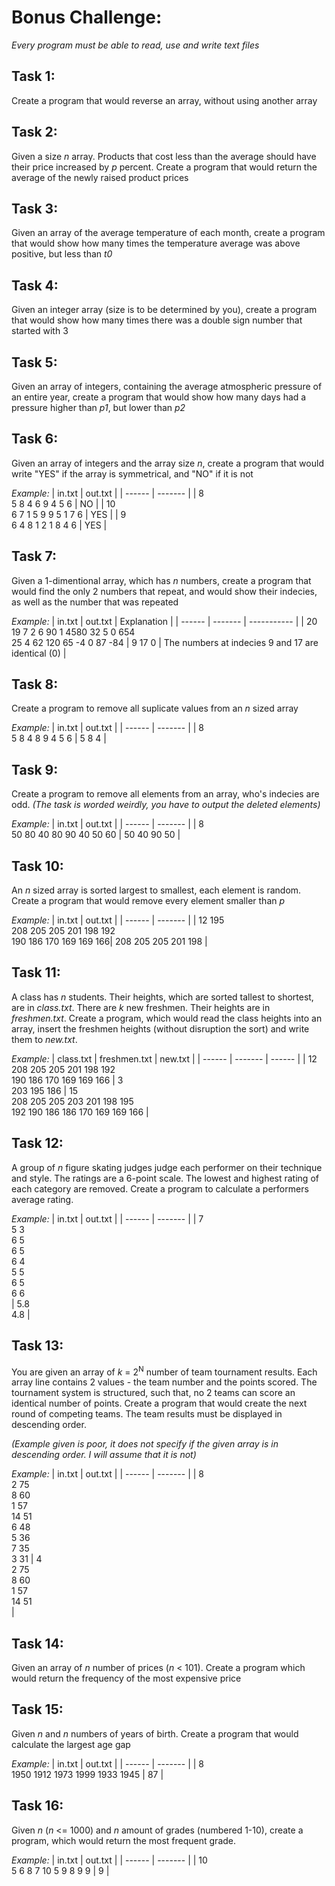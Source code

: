 # Bonus Challenge:
*Every program must be able to read, use and write text files*

## Task 1:
Create a program that would reverse an array, without using another array

## Task 2:
Given a size *n* array. Products that cost less than the average should have their price increased by *p* percent. Create a program that would return the average of the newly raised product prices

## Task 3:
Given an array of the average temperature of each month, create a program that would show how many times the temperature average was above positive, but less than *t0*

## Task 4:
Given an integer array (size is to be determined by you), create a program that would show how many times there was a double sign number that started with 3 

## Task 5:
Given an array of integers, containing the average atmospheric pressure of an entire year, create a program that would show how many days had a pressure higher than *p1*, but lower than *p2*

## Task 6:
Given an array of integers and the array size *n*, create a program that would write "YES" if the array is symmetrical, and "NO" if it is not

*Example:*
| in.txt | out.txt | 
| ------ | ------- |
| 8<br>5 8 4 6 9 4 5 6 | NO |
| 10<br>6 7 1 5 9 9 5 1 7 6 | YES |
| 9<br>6 4 8 1 2 1 8 4 6 | YES |

## Task 7:
Given a 1-dimentional array, which has *n* numbers, create a program that would find the only 2 numbers that repeat, and would show their indecies, as well as the number that was repeated

*Example:*
| in.txt | out.txt | Explanation |
| ------ | ------- | ----------- |
| 20<br>19 7 2 6 90 1 4580 32 5 0 654<br>25 4 62 120 65 -4 0 87 -84 | 9 17 0 | The numbers at indecies 9 and 17 are identical (0) |

## Task 8:
Create a program to remove all suplicate values from an *n* sized array

*Example:*
| in.txt | out.txt |
| ------ | ------- |
| 8<br>5 8 4 8 9 4 5 6 | 5 8 4 |

## Task 9:
Create a program to remove all elements from an array, who's indecies are odd.
*(The task is worded weirdly, you have to output the deleted elements)*

*Example:*
| in.txt | out.txt |
| ------ | ------- |
| 8<br>50 80 40 80 90 40 50 60 | 50 40 90 50 |

## Task 10:
An *n* sized array is sorted largest to smallest, each element is random. Create a program that would remove every element smaller than *p*

*Example:*
| in.txt | out.txt |
| ------ | ------- |
| 12 195<br>208 205 205 201 198 192<br>190 186 170 169 169 166| 208 205 205 201 198 |

## Task 11:
A class has *n* students. Their heights, which are sorted tallest to shortest, are in *class.txt*. There are *k* new freshmen. Their heights are in *freshmen.txt*. Create a program, which would read the class heights into an array, insert the freshmen heights (without disruption the sort) and write them to *new.txt*.

*Example:*
| class.txt | freshmen.txt | new.txt |
| ------ | ------- | ------ |
| 12<br>208 205 205 201 198 192<br>190 186 170 169 169 166 | 3<br>203 195 186 | 15<br>208 205 205 203 201 198 195<br>192 190 186 186 170 169 169 166 |

## Task 12:
A group of *n* figure skating judges judge each performer on their technique and style. The ratings are a 6-point scale. The lowest and highest rating of each category are removed. Create a program to calculate a performers average rating.

*Example:*
| in.txt | out.txt |
| ------ | ------- |
| 7<br>5 3<br>6 5<br>6 5<br>6 4<br>5 5<br>6 5<br>6 6<br> | 5.8<br>4.8 |

## Task 13:
You are given an array of *k* = 2<sup>N</sup> number of team tournament results. Each array line contains 2 values - the team number and the points scored. The tournament system is structured, such that, no 2 teams can score an identical number of points. Create a program that would create the next round of competing teams. The team results must be displayed in descending order.

*(Example given is poor, it does not specify if the given array is in descending order. I will assume that it is not)*

*Example:*
| in.txt | out.txt |
| ------ | ------- |
| 8<br>2 75<br>8 60<br>1 57<br>14 51<br>6 48<br>5 36<br>7 35<br>3 31 | 4<br>2 75<br>8 60<br>1 57<br>14 51<br>|

## Task 14:
Given an array of *n* number of prices (*n* < 101). Create a program which would return the frequency of the most expensive price

## Task 15:
Given *n* and *n* numbers of years of birth. Create a program that would calculate the largest age gap

*Example:*
| in.txt | out.txt |
| ------ | ------- |
| 8<br>1950 1912 1973 1999 1933 1945 | 87 |

## Task 16:
Given *n* (*n* <= 1000) and *n* amount of grades (numbered 1-10), create a program, which would return the most frequent grade.

*Example:*
| in.txt | out.txt |
| ------ | ------- |
| 10<br>5 6 8 7 10 5 9 8 9 9 | 9 |